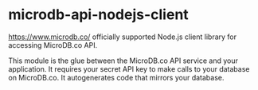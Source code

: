 # microdb-api-nodejs-client
https://www.microdb.co/ officially supported Node.js client library for accessing MicroDB.co API.

This module is the glue between the MicroDB.co API service and your application. 
It requires your secret API key to make calls to your database on MicroDB.co.
It autogenerates code that mirrors your database.
